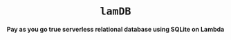 <div align="center">
  <h1><code>lamDB</code></h1>

  <p>
    <strong>Pay as you go true serverless relational database using SQLite on Lambda</strong>
  </p>
</div>